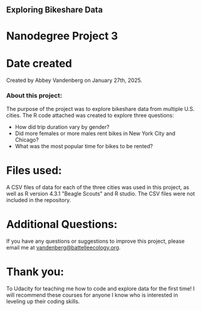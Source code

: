 

## Exploring Bikeshare Data 
# Nanodegree Project 3 

# Date created
Created by Abbey Vandenberg on January 27th, 2025. 


### About this project: 
The purpose of the project was to explore bikeshare data from multiple U.S. cities. The R code attached was created to explore three questions: 

* How did trip duration vary by gender?
*  Did more females or more males rent bikes in New York City and Chicago?
* What was the most popular time for bikes to be rented? 

# Files used:
A CSV files of data for each of the three cities was used in this project, as well as R version 4.3.1 "Beagle Scouts" and R studio. The CSV files were not included in the repository. 


# Additional Questions: 
If you have any questions or suggestions to improve this project, please email me at vandenberg@battelleecology.org. 

# Thank you: 
To Udacity for teaching me how to code and explore data for the first time! 
I will recommend these courses for anyone I know who is interested in leveling up their coding skills. 

